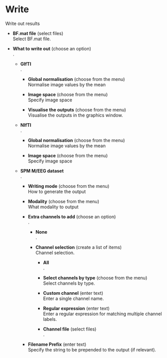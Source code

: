 # Write  
Write out results

* **BF.mat file** (select files)  
Select BF.mat file.

* **What to write out** (choose an option)  
.

    * **GIfTI**   
    .

        * **Global normalisation** (choose from the menu)  
        Normalise image values by the mean

        * **Image space** (choose from the menu)  
        Specify image space

        * **Visualise the outputs** (choose from the menu)  
        Visualise the outputs in the graphics window.

    * **NIfTI**   
    .

        * **Global normalisation** (choose from the menu)  
        Normalise image values by the mean

        * **Image space** (choose from the menu)  
        Specify image space

    * **SPM M/EEG dataset**   
    .

        * **Writing mode** (choose from the menu)  
        How to generate the output

        * **Modality** (choose from the menu)  
        What modality to output

        * **Extra channels to add** (choose an option)  
        .

            * **None**   
            .

            * **Channel selection** (create a list of items)  
            Channel selection.

                * **All**   
                .

                * **Select channels by type** (choose from the menu)  
                Select channels by type.

                * **Custom channel** (enter text)  
                Enter a single channel name.

                * **Regular expression** (enter text)  
                Enter a regular expression for matching multiple channel labels.

                * **Channel file** (select files)  
                .

        * **Filename Prefix** (enter text)  
        Specify the string to be prepended to the output (if relevant).
